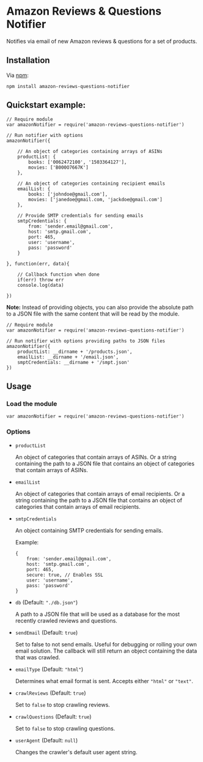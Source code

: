 # Amazon Reviews & Questions Notifier

Notifies via email of new Amazon reviews & questions for a set of products.

## Installation

Via [npm](https://www.npmjs.com/):

`npm install amazon-reviews-questions-notifier`

## Quickstart example:

```
// Require module
var amazonNotifier = require('amazon-reviews-questions-notifier')

// Run notifier with options
amazonNotifier({

	// An object of categories containing arrays of ASINs
	productList: {
		books: ['0062472100', '1503364127'],
		movies: ['B000O7667K']
	},
	
	// An object of categories containing recipient emails
	emailList: {
		books: ['johndoe@gmail.com'],
		movies: ['janedoe@gmail.com, 'jackdoe@gmail.com']
	},
	
	// Provide SMTP credentials for sending emails
	smtpCredentials: {
		from: 'sender.email@gmail.com',
		host: 'smtp.gmail.com',
		port: 465,
		user: 'username',
		pass: 'password'
	}

}, function(err, data){

	// Callback function when done
	if(err) throw err
	console.log(data)
	
})
```

**Note:** Instead of providing objects, you can also provide the absolute path to a JSON file with the same content that will be read by the module.

```
// Require module
var amazonNotifier = require('amazon-reviews-questions-notifier')

// Run notifier with options providing paths to JSON files
amazonNotifier({
	productList: __dirname + '/products.json',
	emailList: __dirname + '/email.json',
	smptCredentials: __dirname + '/smpt.json'
})
```

## Usage

### Load the module

```
var amazonNotifier = require('amazon-reviews-questions-notifier')
```

### Options

- `productList`

	An object of categories that contain arrays of ASINs. Or a string containing the path to a JSON file that contains an object of categories that contain arrays of ASINs.

- `emailList`

	An object of categories that contain arrays of email recipients. Or a string containing the path to a JSON file that contains an object of categories that contain arrays of email recipients.

- `smtpCredentials `

	An object containing SMTP credentials for sending emails.
	
	Example:
	
	```
	{
		from: 'sender.email@gmail.com',
		host: 'smtp.gmail.com',
		port: 465,
		secure: true, // Enables SSL
		user: 'username',
		pass: 'password'
	}
	```
- `db` (Default: `"./db.json"`)
	
	A path to a JSON file that will be used as a database for the most recently crawled reviews and questions.
	
- `sendEmail` (Default: `true`)

	Set to false to not send emails. Useful for debugging or rolling your own email solution. The callback will still return an object containing the data that was crawled.
	
- `emailType` (Default: `"html"`)
	
	Determines what email format is sent. Accepts either `"html"` or `"text"`.

- `crawlReviews` (Default: `true`)

	Set to `false` to stop crawling reviews.

- `crawlQuestions` (Default: `true`)

	Set to `false` to stop crawling questions.
	
- `userAgent` (Default: `null`)

	Changes the crawler's default user agent string.